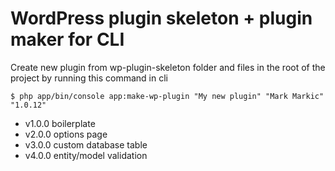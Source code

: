 # WordPress plugin skeleton + plugin maker for CLI
Create new plugin from wp-plugin-skeleton folder and files in the root of the project by running this command in cli
    
    $ php app/bin/console app:make-wp-plugin "My new plugin" "Mark Markic" "1.0.12"

* v1.0.0 boilerplate 
* v2.0.0 options page 
* v3.0.0 custom database table 
* v4.0.0 entity/model validation 